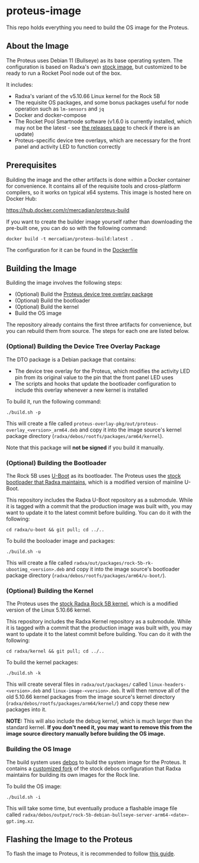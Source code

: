 # proteus-image

This repo holds everything you need to build the OS image for the Proteus.


## About the Image

The Proteus uses Debian 11 (Bullseye) as its base operating system. The configuration is based on Radxa's own [stock image](https://github.com/radxa-build/rock-5b/releases/), but customized to be ready to run a Rocket Pool node out of the box.

It includes:
- Radxa's variant of the v5.10.66 Linux kernel for the Rock 5B
- The requisite OS packages, and some bonus packages useful for node operation such as `lm-sensors` and `jq`
- Docker and docker-compose
- The Rocket Pool Smartnode software (v1.6.0 is currently installed, which may not be the latest - see [the releases page](https://github.com/rocket-pool/smartnode-install/releases/latest) to check if there is an update)
- Proteus-specific device tree overlays, which are necessary for the front panel and activity LED to function correctly


## Prerequisites

Building the image and the other artifacts is done within a Docker container for convenience. It contains all of the requisite tools and cross-platform compilers, so it works on typical x64 systems. This image is hosted here on Docker Hub:

https://hub.docker.com/r/mercadian/proteus-build

If you want to create the builder image yourself rather than downloading the pre-built one, you can do so with the following command:

```
docker build -t mercadian/proteus-build:latest .
```

The configuration for it can be found in the [Dockerfile](./Dockerfile)


## Building the Image

Building the image involves the following steps:

- (Optional) Build the [Proteus device tree overlay package](https://github.com/mercadian/proteus-overlay-pkg/)
- (Optional) Build the bootloader
- (Optional) Build the kernel
- Build the OS image

The repository already contains the first three artifacts for convenience, but you can rebuild them from source. The steps for each one are listed below.


### (Optional) Building the Device Tree Overlay Package

The DTO package is a Debian package that contains:
- The device tree overlay for the Proteus, which modifies the activity LED pin from its original value to the pin that the front panel LED uses
- The scripts and hooks that update the bootloader configuration to include this overlay whenever a new kernel is installed

To build it, run the following command:

```
./build.sh -p
```

This will create a file called `proteus-overlay-pkg/out/proteus-overlay_<version>_arm64.deb` and copy it into the image source's kernel package directory (`radxa/debos/rootfs/packages/arm64/kernel`).

Note that this package will **not be signed** if you build it manually.


### (Optional) Building the Bootloader

The Rock 5B uses [U-Boot](https://www.denx.de/wiki/U-Boot/) as its bootloader. The Proteus uses the [stock bootloader that Radxa maintains](https://github.com/radxa/u-boot/tree/stable-5.10-rock5), which is a modified version of mainline U-Boot.

This repository includes the Radxa U-Boot repository as a submodule. While it is tagged with a commit that the production image was built with, you may want to update it to the latest commit before building. You can do it with the following:

```
cd radxa/u-boot && git pull; cd ../..
```

To build the booloader image and packages:

```
./build.sh -u
```

This will create a file called `radxa/out/packages/rock-5b-rk-ubootimg_<version>.deb` and copy it into the image source's bootloader package directory (`radxa/debos/rootfs/packages/arm64/u-boot/`).


### (Optional) Building the Kernel

The Proteus uses the [stock Radxa Rock 5B kernel](https://github.com/radxa/kernel/tree/stable-5.10-rock5), which is a modified version of the Linux 5.10.66 kernel.

This repository includes the Radxa Kernel repository as a submodule. While it is tagged with a commit that the production image was built with, you may want to update it to the latest commit before building. You can do it with the following:

```
cd radxa/kernel && git pull; cd ../..
```

To build the kernel packages:

```
./build.sh -k
```

This will create several files in `radxa/out/packages/` called `linux-headers-<version>.deb` and `linux-image-<version>.deb`. It will then remove all of the old 5.10.66 kernel packages from the image source's kernel directory (`radxa/debos/rootfs/packages/arm64/kernel/`) and copy these new packages into it.

**NOTE:** This will also include the debug kernel, which is much larger than the standard kernel. **If you don't need it, you may want to remove this from the image source directory manually before building the OS image.**


### Building the OS Image

The build system uses [debos](https://github.com/go-debos/debos) to build the system image for the Proteus. It contains a [customized fork](https://github.com/mercadian/radxa-debos) of the stock debos configuration that Radxa maintains for building its own images for the Rock line.

To build the OS image:

```
./build.sh -i
```

This will take some time, but eventually produce a flashable image file called `radxa/debos/output/rock-5b-debian-bullseye-server-arm64-<date>-gpt.img.xz`.


## Flashing the Image to the Proteus

To flash the image to Proteus, it is recommended to follow [this guide](https://github.com/mercadian/proteus/wiki/Flashing-the-Image).

